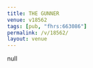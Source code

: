 ```yaml
---
title: THE GUNNER
venue: v18562
tags: [pub, "fhrs:663086"]
permalink: /v/18562/
layout: venue
---
```

null
